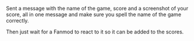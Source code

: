 Sent a message with the name of the game, score and a screenshot of your score, all in one message and make sure you spell the name of the game correctly. 

Then just wait for a Fanmod to react to it so it can be added to the scores.